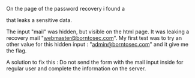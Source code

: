 On the page of the password recovery i found a <form></form> that leaks a sensitive data.

The input "mail" was hidden, but visible on the html page.
It was leaking a recovery mail "webmaster@borntosec.com".
My first test was to try an other value for this hidden input : "admin@borntosec.com" and it give me the flag.

A solution to fix this : Do not send the form with the mail input inside for regular user and complete the information on the server.